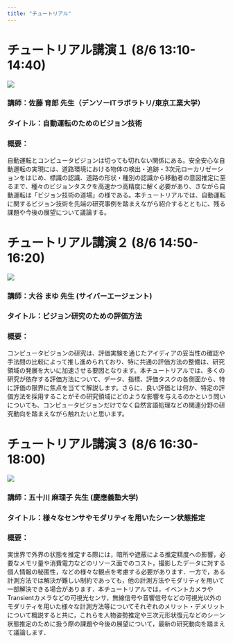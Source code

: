 ```yaml
---
title: "チュートリアル"
---
```




# チュートリアル講演１ (8/6 13:10-14:40)

![](/tutorial1_sato.jpg)

### 講師：佐藤 育郎 先生（デンソーITラボラトリ/東京工業大学）

### タイトル：自動運転のためのビジョン技術

### 概要：
自動運転とコンピュータビジョンは切っても切れない関係にある。安全安心な自動運転の実現には、道路環境における物体の検出・追跡・3次元ローカリゼーションをはじめ、標識の認識、道路の形状・種別の認識から移動者の意図推定に至るまで、種々のビジョンタスクを高速かつ高精度に解く必要があり、さながら自動運転は「ビジョン技術の道場」の様である。本チュートリアルでは、自動運転に関するビジョン技術を先端の研究事例を踏まえながら紹介するとともに、残る課題や今後の展望について議論する。


# チュートリアル講演２ (8/6 14:50-16:20)

![](/tutorial2_otani.jpg)

### 講師：大谷 まゆ 先生 (サイバーエージェント)

### タイトル：ビジョン研究のための評価方法

### 概要：
コンピュータビジョンの研究は、評価実験を通じたアイディアの妥当性の確認や手法間の比較によって推し進められており、特に共通の評価方法の整備は、研究領域の発展を大いに加速させる要因となります。本チュートリアルでは、多くの研究が依存する評価方法について、データ、指標、評価タスクの各側面から、特に評価の限界に焦点を当てて解説します。さらに、良い評価とは何か、特定の評価方法を採用することがその研究領域にどのような影響を与えるのかという問いについても、コンピュータビジョンだけでなく自然言語処理などの関連分野の研究動向を踏まえながら触れたいと思います。



# チュートリアル講演３ (8/6 16:30-18:00)

![](/tutorial3_isogawa.png)

### 講師：五十川 麻理子 先生 (慶應義塾大学)

### タイトル：様々なセンサやモダリティを用いたシーン状態推定

### 概要：
実世界で外界の状態を推定する際には，暗所や遮蔽による推定精度への影響，必要なメモリ量や消費電力などのリソース面でのコスト，撮影したデータに対する個人情報の秘匿性，などの様々な観点を考慮する必要があります．一方で，ある計測方法では解決が難しい制約であっても，他の計測方法やモダリティを用いて一部解決できる場合があります．本チュートリアルでは，イベントカメラやTransientカメラなどの可視光センサ，無線信号や音響信号などの可視光以外のモダリティを用いた様々な計測方法等についてそれぞれのメリット・デメリットについて概説すると共に，これらを人物姿勢推定や三次元形状復元などのシーン状態推定のために扱う際の課題や今後の展望について，最新の研究動向を踏まえて議論します．